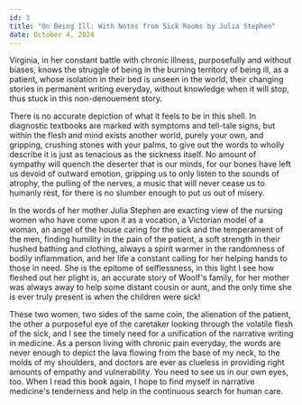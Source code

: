 ```yaml
---
id: 3
title: "On Being Ill: With Notes from Sick Rooms by Julia Stephen"
date: October 4, 2024
---
```


Virginia, in her constant battle with chronic illness, purposefully and without biases, knows the struggle of being in the burning territory of being ill, as a patient, whose isolation in their bed is unseen in the world,  their changing stories in permanent writing everyday, without knowledge when it will stop, thus stuck in this non-denouement story.

There is no accurate depiction of what it feels to be in this shell. In diagnostic textbooks are marked with symptoms and tell-tale signs, but within the flesh and mind exists another world, purely your own, and gripping, crushing stones with your palms, to give out the words to wholly describe it is just as tenacious as the sickness itself. No amount of sympathy will quench the deserter that is our minds, for our bones have left us devoid of outward emotion, gripping us to only listen to the sounds of atrophy, the pulling of the nerves, a music that will never cease us to humanly rest, for there is no slumber enough to put us out of misery.

In the words of her mother Julia Stephen are exacting view of the nursing women who have come upon it as a vocation, a Victorian model of a woman, an angel of the house caring for the sick and the temperament of the men, finding humility in the pain of the patient, a soft strength in their hushed bathing and clothing, always a spirit warmer in the randomness of bodily inflammation, and her life a constant calling for her helping hands to those in need. She is the epitome of selflessness, in this light I see how fleshed out her plight is, an accurate story of Woolf's family, for her mother was always away to help some distant cousin or aunt, and the only time she is ever truly present is when the children were sick!

These two women, two sides of the same coin, the alienation of the patient, the other a purposeful eye of the caretaker looking through the volatile flesh of the sick, and I see the timely need for a unification of the narrative writing in medicine. As a person living with chronic pain everyday, the words are never enough to depict the lava flowing from the base of my neck, to the molds of my shoulders, and doctors are ever as clueless in providing right amounts of empathy and vulnerability. You need to see us in our own eyes, too. When I read this book again, I hope to find myself in narrative medicine's tenderness and help in the continuous search for human care.
